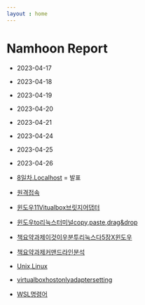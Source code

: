 ```yaml
---
layout : home
---
```

# Namhoon Report

* 2023-04-17
* 2023-04-18
* 2023-04-19
* 2023-04-20
* 2023-04-21
* 2023-04-24
* 2023-04-25
* 2023-04-26

* [8일차.Localhost](8일차.Localhost) = 발표
* [원격접속](원격접속)
* [윈도우11Vitualbox브릿지어댑터](윈도우11Vitualbox브릿지어댑터)
* [윈도우to리눅스터미널copy,paste,drag&drop](윈도우to리눅스터미널copy,paste,drag&drop)
* [책요약과제이것이우분투리눅스다5장X윈도우](책요약과제이것이우분투리눅스다5장X윈도우)
* [책요약과제커맨드라인분석](책요약과제커맨드라인분석)
* [Unix,Linux](Unix,Linux)
* [virtualboxhostonlyadaptersetting](virtualboxhostonlyadaptersetting)
* [WSL명령어](WSL명령어)

